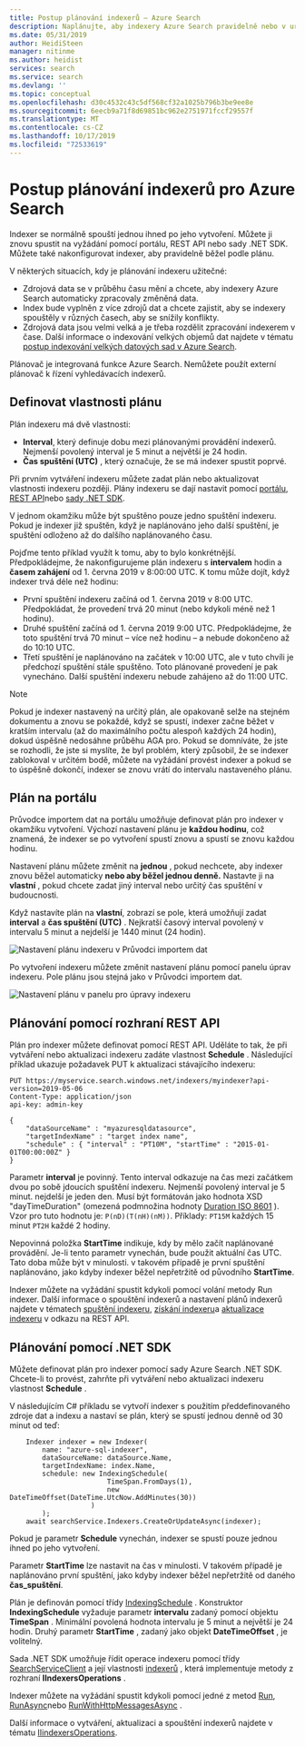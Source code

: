 ```yaml
---
title: Postup plánování indexerů – Azure Search
description: Naplánujte, aby indexery Azure Search pravidelně nebo v určitých časech indexovat obsah.
ms.date: 05/31/2019
author: HeidiSteen
manager: nitinme
ms.author: heidist
services: search
ms.service: search
ms.devlang: ''
ms.topic: conceptual
ms.openlocfilehash: d30c4532c43c5df568cf32a1025b796b3be9ee8e
ms.sourcegitcommit: 6eecb9a71f8d69851bc962e2751971fccf29557f
ms.translationtype: MT
ms.contentlocale: cs-CZ
ms.lasthandoff: 10/17/2019
ms.locfileid: "72533619"
---
```

# <a name="how-to-schedule-indexers-for-azure-search"></a>Postup plánování indexerů pro Azure Search
Indexer se normálně spouští jednou ihned po jeho vytvoření. Můžete ji znovu spustit na vyžádání pomocí portálu, REST API nebo sady .NET SDK. Můžete také nakonfigurovat indexer, aby pravidelně běžel podle plánu.

V některých situacích, kdy je plánování indexeru užitečné:

* Zdrojová data se v průběhu času mění a chcete, aby indexery Azure Search automaticky zpracovaly změněná data.
* Index bude vyplněn z více zdrojů dat a chcete zajistit, aby se indexery spouštěly v různých časech, aby se snížily konflikty.
* Zdrojová data jsou velmi velká a je třeba rozdělit zpracování indexerem v čase. Další informace o indexování velkých objemů dat najdete v tématu [postup indexování velkých datových sad v Azure Search](search-howto-large-index.md).

Plánovač je integrovaná funkce Azure Search. Nemůžete použít externí plánovač k řízení vyhledávacích indexerů.

## <a name="define-schedule-properties"></a>Definovat vlastnosti plánu

Plán indexeru má dvě vlastnosti:
* **Interval**, který definuje dobu mezi plánovanými provádění indexerů. Nejmenší povolený interval je 5 minut a největší je 24 hodin.
* **Čas spuštění (UTC)** , který označuje, že se má indexer spustit poprvé.

Při prvním vytváření indexeru můžete zadat plán nebo aktualizovat vlastnosti indexeru později. Plány indexeru se dají nastavit pomocí [portálu](#portal), [REST API](#restApi)nebo [sady .NET SDK](#dotNetSdk).

V jednom okamžiku může být spuštěno pouze jedno spuštění indexeru. Pokud je indexer již spuštěn, když je naplánováno jeho další spuštění, je spuštění odloženo až do dalšího naplánovaného času.

Pojďme tento příklad využít k tomu, aby to bylo konkrétnější. Předpokládejme, že nakonfigurujeme plán indexeru s **intervalem** hodin a **časem zahájení** od 1. června 2019 v 8:00:00 UTC. K tomu může dojít, když indexer trvá déle než hodinu:

* První spuštění indexeru začíná od 1. června 2019 v 8:00 UTC. Předpokládat, že provedení trvá 20 minut (nebo kdykoli méně než 1 hodinu).
* Druhé spuštění začíná od 1. června 2019 9:00 UTC. Předpokládejme, že toto spuštění trvá 70 minut – více než hodinu – a nebude dokončeno až do 10:10 UTC.
* Třetí spuštění je naplánováno na začátek v 10:00 UTC, ale v tuto chvíli je předchozí spuštění stále spuštěno. Toto plánované provedení je pak vynecháno. Další spuštění indexeru nebude zahájeno až do 11:00 UTC.

> [!NOTE]
> Pokud je indexer nastavený na určitý plán, ale opakovaně selže na stejném dokumentu a znovu se pokaždé, když se spustí, indexer začne běžet v kratším intervalu (až do maximálního počtu alespoň každých 24 hodin), dokud úspěšně nedosáhne průběhu AGA pro.  Pokud se domníváte, že jste se rozhodli, že jste si myslíte, že byl problém, který způsobil, že se indexer zablokoval v určitém bodě, můžete na vyžádání provést indexer a pokud se to úspěšně dokončí, indexer se znovu vrátí do intervalu nastaveného plánu.

<a name="portal"></a>

## <a name="schedule-in-the-portal"></a>Plán na portálu

Průvodce importem dat na portálu umožňuje definovat plán pro indexer v okamžiku vytvoření. Výchozí nastavení plánu je **každou hodinu**, což znamená, že indexer se po vytvoření spustí znovu a spustí se znovu každou hodinu.

Nastavení plánu můžete změnit na **jednou** , pokud nechcete, aby indexer znovu běžel automaticky **nebo aby běžel jednou denně.** Nastavte ji na **vlastní** , pokud chcete zadat jiný interval nebo určitý čas spuštění v budoucnosti.

Když nastavíte plán na **vlastní**, zobrazí se pole, která umožňují zadat **interval** a **čas spuštění (UTC)** . Nejkratší časový interval povolený v intervalu 5 minut a nejdelší je 1440 minut (24 hodin).

   ![Nastavení plánu indexeru v Průvodci importem dat](media/search-howto-schedule-indexers/schedule-import-data.png "Nastavení plánu indexeru v Průvodci importem dat")

Po vytvoření indexeru můžete změnit nastavení plánu pomocí panelu úprav indexeru. Pole plánu jsou stejná jako v Průvodci importem dat.

   ![Nastavení plánu v panelu pro úpravy indexeru](media/search-howto-schedule-indexers/schedule-edit.png "Nastavení plánu v panelu pro úpravy indexeru")

<a name="restApi"></a>

## <a name="schedule-using-rest-apis"></a>Plánování pomocí rozhraní REST API

Plán pro indexer můžete definovat pomocí REST API. Uděláte to tak, že při vytváření nebo aktualizaci indexeru zadáte vlastnost **Schedule** . Následující příklad ukazuje požadavek PUT k aktualizaci stávajícího indexeru:

    PUT https://myservice.search.windows.net/indexers/myindexer?api-version=2019-05-06
    Content-Type: application/json
    api-key: admin-key

    {
        "dataSourceName" : "myazuresqldatasource",
        "targetIndexName" : "target index name",
        "schedule" : { "interval" : "PT10M", "startTime" : "2015-01-01T00:00:00Z" }
    }

Parametr **interval** je povinný. Tento interval odkazuje na čas mezi začátkem dvou po sobě jdoucích spuštění indexeru. Nejmenší povolený interval je 5 minut. nejdelší je jeden den. Musí být formátován jako hodnota XSD "dayTimeDuration" (omezená podmnožina hodnoty [Duration ISO 8601](https://www.w3.org/TR/xmlschema11-2/#dayTimeDuration) ). Vzor pro tuto hodnotu je: `P(nD)(T(nH)(nM))`. Příklady: `PT15M` každých 15 minut `PT2H` každé 2 hodiny.

Nepovinná položka **StartTime** indikuje, kdy by mělo začít naplánované provádění. Je-li tento parametr vynechán, bude použit aktuální čas UTC. Tato doba může být v minulosti. v takovém případě je první spuštění naplánováno, jako kdyby indexer běžel nepřetržitě od původního **StartTime**.

Indexer můžete na vyžádání spustit kdykoli pomocí volání metody Run indexer. Další informace o spouštění indexerů a nastavení plánů indexerů najdete v tématech [spuštění indexeru](https://docs.microsoft.com/rest/api/searchservice/run-indexer), [získání indexeru](https://docs.microsoft.com/rest/api/searchservice/get-indexer)a [aktualizace indexeru](https://docs.microsoft.com/rest/api/searchservice/update-indexer) v odkazu na REST API.

<a name="dotNetSdk"></a>

## <a name="schedule-using-the-net-sdk"></a>Plánování pomocí .NET SDK

Můžete definovat plán pro indexer pomocí sady Azure Search .NET SDK. Chcete-li to provést, zahrňte při vytváření nebo aktualizaci indexeru vlastnost **Schedule** .

V následujícím C# příkladu se vytvoří indexer s použitím předdefinovaného zdroje dat a indexu a nastaví se plán, který se spustí jednou denně od 30 minut od teď:

```
    Indexer indexer = new Indexer(
        name: "azure-sql-indexer",
        dataSourceName: dataSource.Name,
        targetIndexName: index.Name,
        schedule: new IndexingSchedule(
                        TimeSpan.FromDays(1), 
                        new DateTimeOffset(DateTime.UtcNow.AddMinutes(30))
                    )
        );
    await searchService.Indexers.CreateOrUpdateAsync(indexer);
```
Pokud je parametr **Schedule** vynechán, indexer se spustí pouze jednou ihned po jeho vytvoření.

Parametr **StartTime** lze nastavit na čas v minulosti. V takovém případě je naplánováno první spuštění, jako kdyby indexer běžel nepřetržitě od daného **čas_spuštění**.

Plán je definován pomocí třídy [IndexingSchedule](https://docs.microsoft.com/dotnet/api/microsoft.azure.search.models.indexingschedule?view=azure-dotnet) . Konstruktor **IndexingSchedule** vyžaduje parametr **intervalu** zadaný pomocí objektu **TimeSpan** . Minimální povolená hodnota intervalu je 5 minut a největší je 24 hodin. Druhý parametr **StartTime** , zadaný jako objekt **DateTimeOffset** , je volitelný.

Sada .NET SDK umožňuje řídit operace indexeru pomocí třídy [SearchServiceClient](https://docs.microsoft.com/dotnet/api/microsoft.azure.search.searchserviceclient) a její vlastnosti [indexerů](https://docs.microsoft.com/dotnet/api/microsoft.azure.search.searchserviceclient.indexers) , která implementuje metody z rozhraní **IIndexersOperations** . 

Indexer můžete na vyžádání spustit kdykoli pomocí jedné z metod [Run](https://docs.microsoft.com/dotnet/api/microsoft.azure.search.indexersoperationsextensions.run), [RunAsync](https://docs.microsoft.com/dotnet/api/microsoft.azure.search.indexersoperationsextensions.runasync)nebo [RunWithHttpMessagesAsync](https://docs.microsoft.com/dotnet/api/microsoft.azure.search.iindexersoperations.runwithhttpmessagesasync) .

Další informace o vytváření, aktualizaci a spouštění indexerů najdete v tématu [IIindexersOperations](https://docs.microsoft.com/dotnet/api/microsoft.azure.search.iindexersoperations?view=azure-dotnet).
